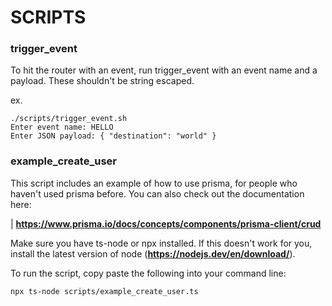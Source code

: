 # SCRIPTS #

### trigger_event ###

To hit the router with an event, run trigger_event with an event name and a payload. These shouldn't be string escaped.

ex.
```
./scripts/trigger_event.sh
Enter event name: HELLO
Enter JSON payload: { "destination": "world" }
```

### example_create_user ###

This script includes an example of how to use prisma, for people who haven't used prisma before. You can also check out the documentation here:

| __https://www.prisma.io/docs/concepts/components/prisma-client/crud__

Make sure you have ts-node or npx installed. If this doesn't work for you, install the latest version of node (__https://nodejs.dev/en/download/__).

To run the script, copy paste the following into your command line:
```
npx ts-node scripts/example_create_user.ts
```